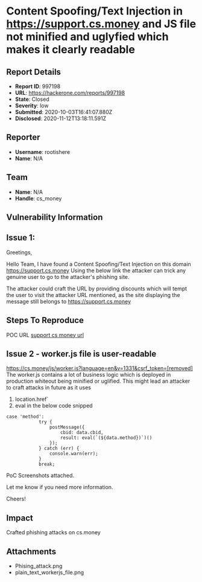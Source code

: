 # Content Spoofing/Text Injection in https://support.cs.money and JS file not minified and uglyfied which makes it clearly readable 

## Report Details
- **Report ID**: 997198
- **URL**: https://hackerone.com/reports/997198
- **State**: Closed
- **Severity**: low
- **Submitted**: 2020-10-03T16:41:07.880Z
- **Disclosed**: 2020-11-12T13:18:11.591Z

## Reporter
- **Username**: rootishere
- **Name**: N/A

## Team
- **Name**: N/A
- **Handle**: cs_money

## Vulnerability Information
## Issue 1:
Greetings,

Hello Team,
I have found a Content Spoofing/Text Injection on this domain https://support.cs.money
Using the below link the attacker can trick any genuine user to go to the attacker's phishing site.

The attacker could craft the URL by providing discounts which will tempt the user to visit the attacker URL mentioned, as the site displaying the message still belongs to https://support.cs.money

## Steps To Reproduce

POC URL
[support cs money url](https://support.cs.money//.cs.money(!has-moved-to-[www.support.cs.money.in]).Please-visit__[www.cs.money.in]___present__resource)

## Issue 2 - worker.js file is user-readable 
https://cs.money/js/worker.js?language=en&v=1331&csrf_token=[removed]
The worker.js contains a lot of business logic which is deployed in production whiteout being minified or uglified. This might lead an attacker to craft attacks in future as it uses 
1. location.href`
2. eval
  in the below code snipped 
```
case 'method':
            try {
                postMessage({
                    cbid: data.cbid,
                    result: eval(`(${data.method})`)()
                });
            } catch (err) {
                console.warn(err);
            }
            break;
```

PoC Screenshots attached.

Let me know if you need more information.

Cheers!

## Impact

Crafted phishing attacks on cs.money

## Attachments
- Phising_attack.png
- plain_text_workerjs_file.png
